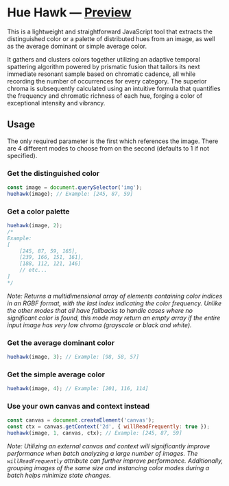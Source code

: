 # Hue Hawk — [Preview](https://voormann.github.io/hue/)
This is a lightweight and straightforward JavaScript tool that extracts the distinguished color or a palette of distributed hues from an image, as well as the average dominant or simple average color.

It gathers and clusters colors together utilizing an adaptive temporal spattering algorithm powered by prismatic fusion that tailors its next immediate resonant sample based on chromatic cadence, all while recording the number of occurrences for every category. The superior chroma is subsequently calculated using an intuitive formula that quantifies the frequency and chromatic richness of each hue, forging a color of exceptional intensity and vibrancy.

## Usage
The only required parameter is the first which references the image. There are 4 different modes to choose from on the second (defaults to 1 if not specified).

### Get the distinguished color
```js
const image = document.querySelector('img');
huehawk(image); // Example: [245, 87, 59]
```

### Get a color palette
```js
huehawk(image, 2);
/*
Example:
[
    [245, 87, 59, 165],
    [239, 166, 151, 161],
    [188, 112, 121, 146]
    // etc...
]
*/
```
*Note: Returns a multidimensional array of elements containing color indices in an RGBF format, with the last index indicating the color frequency. Unlike the other modes that all have fallbacks to handle cases where no significant color is found, this mode may return an empty array if the entire input image has very low chroma (grayscale or black and white).*

### Get the average dominant color
```js
huehawk(image, 3); // Example: [98, 58, 57]
```

### Get the simple average color
```js
huehawk(image, 4); // Example: [201, 116, 114]
```

### Use your own canvas and context instead
```js
const canvas = document.createElement('canvas');
const ctx = canvas.getContext('2d', { willReadFrequently: true });
huehawk(image, 1, canvas, ctx); // Example: [245, 87, 59]
```
*Note: Utilizing an external canvas and context will significantly improve performance when batch analyzing a large number of images. The `willReadFrequently` attribute can further improve performance. Additionally, grouping images of the same size and instancing color modes during a batch helps minimize state changes.*

